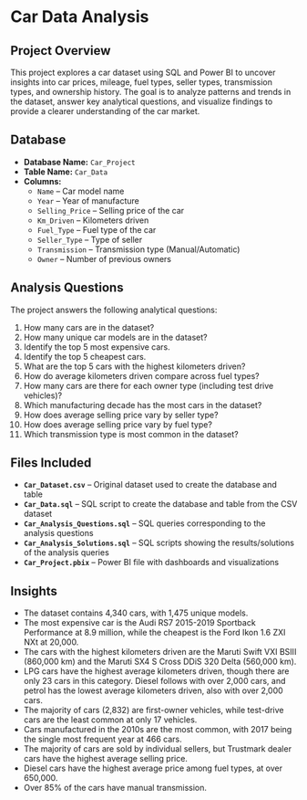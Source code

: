 # Car Data Analysis

## Project Overview
This project explores a car dataset using SQL and Power BI to uncover insights into car prices, mileage, fuel types, seller types, transmission types, and ownership history. The goal is to analyze patterns and trends in the dataset, answer key analytical questions, and visualize findings to provide a clearer understanding of the car market.

## Database
- **Database Name:** `Car_Project`  
- **Table Name:** `Car_Data`  
- **Columns:**  
  - `Name` – Car model name  
  - `Year` – Year of manufacture  
  - `Selling_Price` – Selling price of the car  
  - `Km_Driven` – Kilometers driven  
  - `Fuel_Type` – Fuel type of the car  
  - `Seller_Type` – Type of seller  
  - `Transmission` – Transmission type (Manual/Automatic)  
  - `Owner` – Number of previous owners  

## Analysis Questions
The project answers the following analytical questions:  
1. How many cars are in the dataset?  
2. How many unique car models are in the dataset?  
3. Identify the top 5 most expensive cars.  
4. Identify the top 5 cheapest cars.  
5. What are the top 5 cars with the highest kilometers driven?
6. How do average kilometers driven compare across fuel types?  
7. How many cars are there for each owner type (including test drive vehicles)?  
8. Which manufacturing decade has the most cars in the dataset?  
9. How does average selling price vary by seller type?  
10. How does average selling price vary by fuel type?  
11. Which transmission type is most common in the dataset?  

## Files Included
- **`Car_Dataset.csv`** – Original dataset used to create the database and table  
- **`Car_Data.sql`** – SQL script to create the database and table from the CSV dataset  
- **`Car_Analysis_Questions.sql`** – SQL queries corresponding to the analysis questions  
- **`Car_Analysis_Solutions.sql`** – SQL scripts showing the results/solutions of the analysis queries  
- **`Car_Project.pbix`** – Power BI file with dashboards and visualizations

## Insights
- The dataset contains 4,340 cars, with 1,475 unique models.  
- The most expensive car is the Audi RS7 2015-2019 Sportback Performance at 8.9 million, while the cheapest is the Ford Ikon 1.6 ZXI NXt at 20,000.  
- The cars with the highest kilometers driven are the Maruti Swift VXI BSIII (860,000 km) and the Maruti SX4 S Cross DDiS 320 Delta (560,000 km).  
- LPG cars have the highest average kilometers driven, though there are only 23 cars in this category. Diesel follows with over 2,000 cars, and petrol has the lowest average kilometers driven, also with over 2,000 cars.  
- The majority of cars (2,832) are first-owner vehicles, while test-drive cars are the least common at only 17 vehicles.
- Cars manufactured in the 2010s are the most common, with 2017 being the single most frequent year at 466 cars.  
- The majority of cars are sold by individual sellers, but Trustmark dealer cars have the highest average selling price.  
- Diesel cars have the highest average price among fuel types, at over 650,000.  
- Over 85% of the cars have manual transmission.
